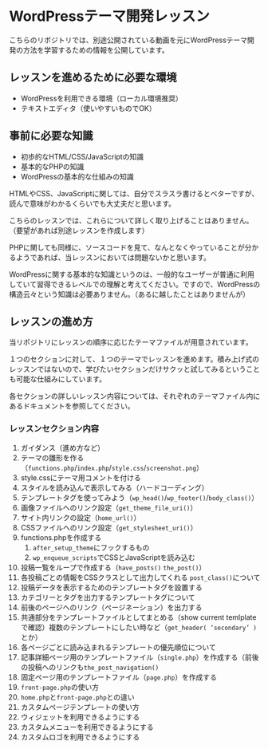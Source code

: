 # WordPressテーマ開発レッスン
こちらのリポジトリでは、別途公開されている動画を元にWordPressテーマ開発の方法を学習するための情報を公開しています。

## レッスンを進めるために必要な環境
- WordPressを利用できる環境（ローカル環境推奨）
- テキストエディタ（使いやすいものでOK）

## 事前に必要な知識
- 初歩的なHTML/CSS/JavaScriptの知識
- 基本的なPHPの知識
- WordPressの基本的な仕組みの知識

HTMLやCSS、JavaScriptに関しては、自分でスラスラ書けるとベターですが、読んで意味がわかるくらいでも大丈夫だと思います。

こちらのレッスンでは、これらについて詳しく取り上げることはありません。（要望があれば別途レッスンを作成します）

PHPに関しても同様に、ソースコードを見て、なんとなくやっていることが分かるようであれば、当レッスンにおいては問題ないかと思います。

WordPressに関する基本的な知識というのは、一般的なユーザーが普通に利用していて習得できるレベルでの理解と考えてください。ですので、WordPressの構造云々という知識は必要ありません。（あるに越したことはありませんが）

## レッスンの進め方
当リポジトリにレッスンの順序に応じたテーマファイルが用意されています。

１つのセクションに対して、１つのテーマでレッスンを進めます。積み上げ式のレッスンではないので、学びたいセクションだけサクッと試してみるということも可能な仕組みにしています。

各セクションの詳しいレッスン内容については、それぞれのテーマファイル内にあるドキュメントを参照してください。

### レッスンセクション内容
1. ガイダンス（進め方など）
2. テーマの雛形を作る（`functions.php`/`index.php`/`style.css`/`screenshot.png`）
3. style.cssにテーマ用コメントを付ける
4. スタイルを読み込んで表示してみる（ハードコーディング）
5. テンプレートタグを使ってみよう（`wp_head()`/`wp_footer()`/`body_class()`）
6. 画像ファイルへのリンク設定（`get_theme_file_uri()`）
7. サイト内リンクの設定（`home_url()`）
8. CSSファイルへのリンク設定（`get_stylesheet_uri()`）
9. functions.phpを作成する
	1. `after_setup_theme`にフックするもの
	2. `wp_enqueue_scripts`でCSSとJavaScriptを読み込む
10. 投稿一覧をループで作成する（`have_posts()` `the_post()`）
11. 各投稿ごとの情報をCSSクラスとして出力してくれる `post_class()`について
12. 投稿データを表示するためのテンプレートタグを設置する
13. カテゴリーとタグを出力するテンプレートタグについて
14. 前後のページへのリンク（ページネーション）を出力する
15. 共通部分をテンプレートファイルとしてまとめる（show current temlplateで確認）複数のテンプレートにしたい時など（`get_header( ‘secondary’ )`とか）
16. 各ページごとに読み込まれるテンプレートの優先順位について
17. 記事詳細ページ用のテンプレートファイル（`single.php`）を作成する（前後の投稿へのリンクも`the_post_navigation()`
18. 固定ページ用のテンプレートファイル（`page.php`）を作成する 
19. `front-page.php`の使い方
20. `home.php`と`front-page.php`との違い
21. カスタムページテンプレートの使い方
22. ウィジェットを利用できるようにする
23. カスタムメニューを利用できるようにする
24. カスタムロゴを利用できるようにする